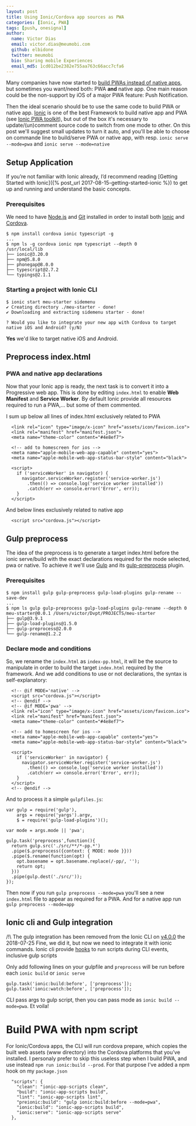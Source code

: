 ```yaml
---
layout: post
title: Using Ionic/Cordova app sources as PWA
categories: [Ionic, PWA]
tags: [push, onesignal]
author:
  name: Victor Dias
  email: victor.dias@meumobi.com
  github: elbidone
  twitter: meumobi
  bio: Sharing mobile Experiences
  email_md5: 1cd012be2382e755aa763c66acc7cfa6
---
```


Many companies have now started to [build PWAs instead of native apps](https://www.cabotsolutions.com/building-an-app-for-your-business-consider-progressive-web-apps-instead-of-native-apps), but sometimes you want/need both: PWA **and** native app. One main reason could be the non-support by iOS of a major PWA feature: Push Notification.

Then the ideal scenario should be to use the same code to build PWA or native app. [Ionic] is one of the best Framework to build native app and PWA (see [Ionic PWA toolkit]), but out of the box it's necessary to update/(un)comment source code to switch from one mode to other. On this post we'll suggest small updates to turn it auto, and you'll be able to choose on commande line to build/serve PWA or native app, with resp. `ionic serve --mode=pwa` and `ionic serve --mode=native`

## Setup Application
If you’re not familiar with Ionic already, I’d recommend reading [Getting Started with Ionic]({% post_url 2017-08-15-getting-started-ionic %}) to get up and running and understand the basic concepts.

### Prerequisites
We need to have [Node.js] and [Git] installed in order to install both [Ionic] and [Cordova].

```
$ npm install cordova ionic typescript -g
...
$ npm ls -g cordova ionic npm typescript --depth 0
/usr/local/lib
├── ionic@3.20.0 
├── npm@5.8.0 
├── phonegap@8.0.0
├── typescript@2.7.2 
└── typings@2.1.1
```

### Starting a project with Ionic CLI
```
$ ionic start meu-starter sidemenu
✔ Creating directory ./meu-starter - done!
✔ Downloading and extracting sidemenu starter - done!

? Would you like to integrate your new app with Cordova to target native iOS and Android? (y/N)
```
**Yes** we'd like to target native iOS and Android.

## Preprocess index.html

### PWA and native app declarations
Now that your Ionic app is ready, the next task is to convert it into a Progressive web app. This is done by editing `index.html` to enable **Web Manifest** and **Service Worker**. By default Ionic provide all resources required to run a PWA,... but some of them commented. 

I sum up below all lines of index.html exclusively related to PWA

```
  <link rel="icon" type="image/x-icon" href="assets/icon/favicon.ico">
  <link rel="manifest" href="manifest.json">
  <meta name="theme-color" content="#4e8ef7">

  <!-- add to homescreen for ios -->
  <meta name="apple-mobile-web-app-capable" content="yes">
  <meta name="apple-mobile-web-app-status-bar-style" content="black">

  <script>
    if ('serviceWorker' in navigator) {
      navigator.serviceWorker.register('service-worker.js')
        .then(() => console.log('service worker installed'))
        .catch(err => console.error('Error', err));
    }
  </script>
```
  
And below lines exclusively related to native app
  
```
  <script src="cordova.js"></script>
```

## Gulp preprocess
The idea of the preprocess is to generate a target index.html before the ionic serve/build with the exact declarations required for the mode selected, pwa or native. To achieve it we'll use [Gulp] and its [gulp-preprocess](https://www.npmjs.com/package/gulp-preprocess) plugin. 

### Prerequisites

```
$ npm install gulp gulp-preprocess gulp-load-plugins gulp-rename --save-dev
...
$ npm ls gulp gulp-preprocess gulp-load-plugins gulp-rename --depth 0
meu-starter@0.0.1 /Users/victor/Dvpt/PROJECTS/meu-starter
├── gulp@3.9.1 
├── gulp-load-plugins@1.5.0 
├── gulp-preprocess@2.0.0 
└── gulp-rename@1.2.2 
```

### Declare mode and conditions
So, we rename the `index.html` as `index-pp.html`, it will be the source to manipulate in order to build the target `index.html` required by the framework. And we add conditions to use or not declarations, the syntax is self-explanatory:

```
  <!-- @if MODE='native' -->
  <script src="cordova.js"></script>
  <!-- @endif -->
  <!-- @if MODE='pwa' -->
  <link rel="icon" type="image/x-icon" href="assets/icon/favicon.ico">
  <link rel="manifest" href="manifest.json">
  <meta name="theme-color" content="#4e8ef7">

  <!-- add to homescreen for ios -->
  <meta name="apple-mobile-web-app-capable" content="yes">
  <meta name="apple-mobile-web-app-status-bar-style" content="black">

  <script>
    if ('serviceWorker' in navigator) {
      navigator.serviceWorker.register('service-worker.js')
        .then(() => console.log('service worker installed'))
        .catch(err => console.error('Error', err));
    }
  </script>
  <!-- @endif -->
```

And to process it a simple `gulpfiles.js`:

```
var gulp = require('gulp'),
    args = require('yargs').argv,
    $ = require('gulp-load-plugins')();

var mode = args.mode || 'pwa';

gulp.task('preprocess',function(){
  return gulp.src('./src/**/*-pp.*')
  .pipe($.preprocess({context: { MODE: mode }}))
  .pipe($.rename(function(opt) {
    opt.basename = opt.basename.replace(/-pp/, '');
    return opt;
  }))
  .pipe(gulp.dest('./src/'));
});
```

Then now if you run `gulp preprocess --mode=pwa` you'll see a new `index.html` file to appear as required for a PWA. And for a native app run `gulp preprocess --mode=app`

## Ionic cli and Gulp integration
/!\ The gulp integration has been removed from the Ionic CLI on [v4.0.0](https://github.com/ionic-team/ionic-cli/blob/develop/packages/ionic/CHANGELOG.md#boom-breaking-changes) the 2018-07-25
Fine, we did it, but now we need to integrate it with ionic commands. Ionic cli provide [hooks](https://ionicframework.com/docs/cli/configuring.html#hooks) to run scripts during CLI events, inclusive gulp scripts

Only add following lines on your gulpfile and `preprocess` will be run before each `ionic build` or `ionic serve`

```
gulp.task('ionic:build:before', ['preprocess']);
gulp.task('ionic:watch:before', ['preprocess']);
```

CLI pass args to gulp script, then you can pass mode as `ionic build --mode=pwa`. Et voila!

# Build PWA with npm script
For Ionic/Cordova apps, the CLI will run cordova prepare, which copies the built web assets (www directory) into the Cordova platforms that you’ve installed. I personaly prefer to skip this useless step when I build PWA, and use instead `npm run ionic:build --prod`. For that purpose I've added a npm hook on my `package.json`

```
  "scripts": {
    "clean": "ionic-app-scripts clean",
    "build": "ionic-app-scripts build",
    "lint": "ionic-app-scripts lint",
    "preionic:build": "gulp ionic:build:before --mode=pwa",
    "ionic:build": "ionic-app-scripts build",
    "ionic:serve": "ionic-app-scripts serve"
  },
```


   [Node.js]: <https://nodejs.org/en/download/>
   [Git]: <http://git-scm.com/download>
   [Ionic]: <https://ionicframework.com/>
   [Cordova]: <https://cordova.apache.org/>
   [Ionic PWA toolkit]: <https://ionicframework.com/pwa>
   [Gulp]: <https://gulpjs.com/>